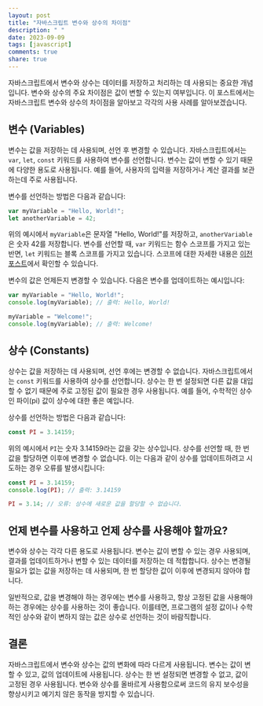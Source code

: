 ```yaml
---
layout: post
title: "자바스크립트 변수와 상수의 차이점"
description: " "
date: 2023-09-09
tags: [javascript]
comments: true
share: true
---
```


자바스크립트에서 변수와 상수는 데이터를 저장하고 처리하는 데 사용되는 중요한 개념입니다. 변수와 상수의 주요 차이점은 값이 변할 수 있는지 여부입니다. 이 포스트에서는 자바스크립트 변수와 상수의 차이점을 알아보고 각각의 사용 사례를 알아보겠습니다.

## 변수 (Variables)

변수는 값을 저장하는 데 사용되며, 선언 후 변경할 수 있습니다. 자바스크립트에서는 `var`, `let`, `const` 키워드를 사용하여 변수를 선언합니다. 변수는 값이 변할 수 있기 때문에 다양한 용도로 사용됩니다. 예를 들어, 사용자의 입력을 저장하거나 계산 결과를 보관하는데 주로 사용됩니다.

변수를 선언하는 방법은 다음과 같습니다:

```javascript
var myVariable = "Hello, World!";
let anotherVariable = 42;
```

위의 예시에서 `myVariable`은 문자열 "Hello, World!"를 저장하고, `anotherVariable`은 숫자 42를 저장합니다. 변수를 선언할 때, `var` 키워드는 함수 스코프를 가지고 있는 반면, `let` 키워드는 블록 스코프를 가지고 있습니다. 스코프에 대한 자세한 내용은 [이전 포스트](https://www.example.com)에서 확인할 수 있습니다.

변수의 값은 언제든지 변경할 수 있습니다. 다음은 변수를 업데이트하는 예시입니다:

```javascript
var myVariable = "Hello, World!";
console.log(myVariable); // 출력: Hello, World!

myVariable = "Welcome!";
console.log(myVariable); // 출력: Welcome!
```

## 상수 (Constants)

상수는 값을 저장하는 데 사용되며, 선언 후에는 변경할 수 없습니다. 자바스크립트에서는 `const` 키워드를 사용하여 상수를 선언합니다. 상수는 한 번 설정되면 다른 값을 대입할 수 없기 때문에 주로 고정된 값이 필요한 경우 사용됩니다. 예를 들어, 수학적인 상수인 파이(pi) 값이 상수에 대한 좋은 예입니다.

상수를 선언하는 방법은 다음과 같습니다:

```javascript
const PI = 3.14159;
```

위의 예시에서 `PI`는 숫자 3.14159라는 값을 갖는 상수입니다. 상수를 선언할 때, 한 번 값을 할당하면 이후에 변경할 수 없습니다. 이는 다음과 같이 상수를 업데이트하려고 시도하는 경우 오류를 발생시킵니다:

```javascript
const PI = 3.14159;
console.log(PI); // 출력: 3.14159

PI = 3.14; // 오류: 상수에 새로운 값을 할당할 수 없습니다.
```

## 언제 변수를 사용하고 언제 상수를 사용해야 할까요?

변수와 상수는 각각 다른 용도로 사용됩니다. 변수는 값이 변할 수 있는 경우 사용되며, 결과를 업데이트하거나 변할 수 있는 데이터를 저장하는 데 적합합니다. 상수는 변경될 필요가 없는 값을 저장하는 데 사용되며, 한 번 할당한 값이 이후에 변경되지 않아야 합니다.

일반적으로, 값을 변경해야 하는 경우에는 변수를 사용하고, 항상 고정된 값을 사용해야 하는 경우에는 상수를 사용하는 것이 좋습니다. 이를테면, 프로그램의 설정 값이나 수학적인 상수와 같이 변하지 않는 값은 상수로 선언하는 것이 바람직합니다.

## 결론

자바스크립트에서 변수와 상수는 값의 변화에 따라 다르게 사용됩니다. 변수는 값이 변할 수 있고, 값의 업데이트에 사용됩니다. 상수는 한 번 설정되면 변경할 수 없고, 값이 고정된 경우 사용됩니다. 변수와 상수를 올바르게 사용함으로써 코드의 유지 보수성을 향상시키고 예기치 않은 동작을 방지할 수 있습니다.